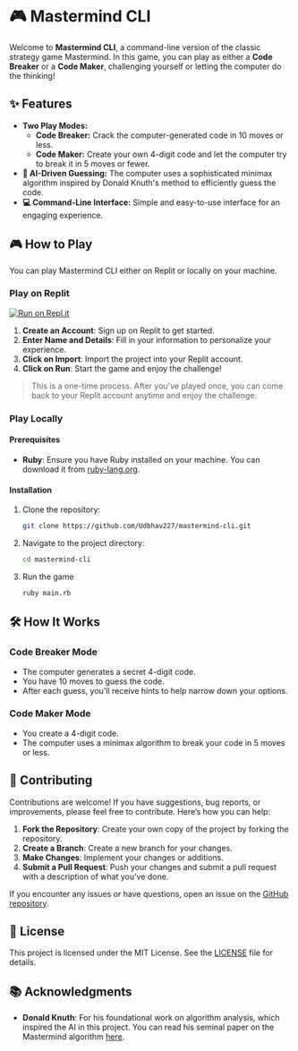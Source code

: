 # 🎮 Mastermind CLI

Welcome to **Mastermind CLI**, a command-line version of the classic strategy game Mastermind. In this game, you can play as either a **Code Breaker** or a **Code Maker**, challenging yourself or letting the computer do the thinking!

## ✨ Features

- **Two Play Modes:**
  - **Code Breaker:** Crack the computer-generated code in 10 moves or less.
  - **Code Maker:** Create your own 4-digit code and let the computer try to break it in 5 moves or fewer.
- **🤖 AI-Driven Guessing:** The computer uses a sophisticated minimax algorithm inspired by Donald Knuth's method to efficiently guess the code.
- **💻 Command-Line Interface:** Simple and easy-to-use interface for an engaging experience.

## 🎮 How to Play

You can play Mastermind CLI either on Replit or locally on your machine.

### Play on Replit

[![Run on Repl.it](https://repl.it/badge/github/udbhav227/mastermind-cli)](https://replit.com/github/udbhav227/mastermind-cli)

1. **Create an Account**: Sign up on Replit to get started.
2. **Enter Name and Details**: Fill in your information to personalize your experience.
3. **Click on Import**: Import the project into your Replit account.
4. **Click on Run**: Start the game and enjoy the challenge!

> This is a one-time process. After you've played once, you can come back to your Replit account anytime and enjoy the challenge.

### Play Locally

#### Prerequisites

- **Ruby**: Ensure you have Ruby installed on your machine. You can download it from [ruby-lang.org](https://www.ruby-lang.org/en/downloads/).

#### Installation

1. Clone the repository:

   ```bash
   git clone https://github.com/Udbhav227/mastermind-cli.git
   ```
2. Navigate to the project directory:

   ```bash
   cd mastermind-cli
   ```
3. Run the game

   ```bash
   ruby main.rb
   ```
## 🛠️ How It Works

### Code Breaker Mode

- The computer generates a secret 4-digit code.
- You have 10 moves to guess the code.
- After each guess, you'll receive hints to help narrow down your options.

### Code Maker Mode

- You create a 4-digit code.
- The computer uses a minimax algorithm to break your code in 5 moves or less.

## 🤝 Contributing

Contributions are welcome! If you have suggestions, bug reports, or improvements, please feel free to contribute. Here’s how you can help:

1. **Fork the Repository**: Create your own copy of the project by forking the repository.
2. **Create a Branch**: Create a new branch for your changes.
3. **Make Changes**: Implement your changes or additions.
4. **Submit a Pull Request**: Push your changes and submit a pull request with a description of what you’ve done.

If you encounter any issues or have questions, open an issue on the [GitHub repository](https://github.com/Udbhav227/mastermind-cli/issues).

## 📜 License

This project is licensed under the MIT License. See the [LICENSE](LICENSE) file for details.

## 📚 Acknowledgments

- **Donald Knuth**: For his foundational work on algorithm analysis, which inspired the AI in this project. You can read his seminal paper on the Mastermind algorithm [here](https://www.cs.uni.edu/~wallingf/teaching/cs3530/resources/knuth-mastermind.pdf).
